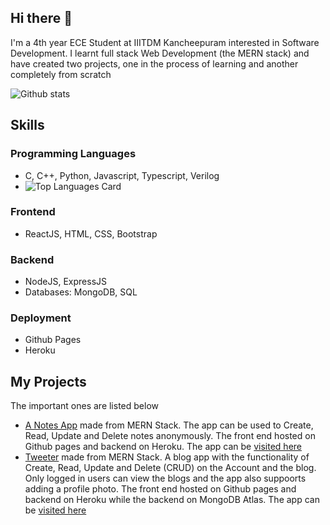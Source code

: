 ## Hi there 👋
I'm a 4th year ECE Student at IIITDM Kancheepuram interested in Software Development. I learnt full stack Web Development (the MERN stack) and have created two projects, one in the process of learning and another completely from scratch

![Github stats](https://github-readme-stats.vercel.app/api?username=ayushr2345&show_icons=true&count_private=true)

## Skills
### Programming Languages
 - C, C++, Python, Javascript, Typescript, Verilog
 - ![Top Languages Card](https://github-readme-stats.vercel.app/api/top-langs/?username=ayushr2345&layour=compact)

### Frontend
 - ReactJS, HTML, CSS, Bootstrap
 
### Backend
 - NodeJS, ExpressJS
 - Databases: MongoDB, SQL

### Deployment
 - Github Pages
 - Heroku

## My Projects

The important ones are listed below
 - [A Notes App](https://github.com/ayushr2345/Notes-App) made from MERN Stack. The app can be used to Create, Read, Update and Delete notes anonymously. The front end hosted on Github pages and backend on Heroku. The app can be [visited here](https://ayushr2345.github.io/Notes-App)
 - [Tweeter](https://github.com/ayushr2345/blog-App) made from MERN Stack. A blog app with the functionality of Create, Read, Update and Delete (CRUD) on the Account and the blog. Only logged in users can view the blogs and the app also suppoorts adding a profile photo. The front end hosted on Github pages and backend on Heroku while the backend on MongoDB Atlas. The app can be [visited here](https://ayushr2345.github.io/Tweeter)
<!--
**ayushr2345/ayushr2345** is a ✨ _special_ ✨ repository because its `README.md` (this file) appears on your GitHub profile.

Here are some ideas to get you started:

- 🔭 I’m currently working on ...
- 🌱 I’m currently learning ...
- 👯 I’m looking to collaborate on ...
- 🤔 I’m looking for help with ...
- 💬 Ask me about ...
- 📫 How to reach me: ...
- 😄 Pronouns: ...
- ⚡ Fun fact: ...
-->
